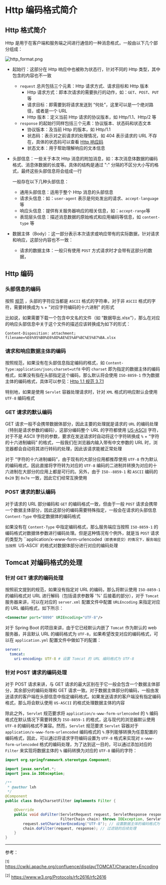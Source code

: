 # Http 编码格式简介

## Http 格式简介

Http 是用于在客户端和服务端之间进行通信的一种消息格式，一般由以下几个部分组成：

![http_format.png](https://s2.loli.net/2023/02/18/IjcRfiFl1SoMTwg.png)

- 起始行：这部分在 Http 响应中也被称为状态行，针对不同的 Http 类型，其中包含的内容也不一致

  - `request` 总共包括三个元素：Http 请求方式、请求目标和 Http 版本
    - Http 请求方式：即本次请求的需要执行的动作，如：`GET`、`POST`、`PUT`等
    - 请求目标：即需要到将请求发送到 “何处”，这里可以是一个绝对路径，或者是一个 URL
    - Http 版本：定义当前 Http 请求的协议版本，如 Http/1.1、Http/2 等
  - `response` 的起始行同样包括三个元素：协议版本、状态码和状态文本
    - 协议版本：及当前 Http 的版本，如 Http/1.1
    - 状态码：表示对之前请求的处理情况，如 404 表示请求的 URL 不存在，具体的状态码可以查看 <a href="https://developer.mozilla.org/zh-CN/docs/Web/HTTP/Status">Http 响应码</a>
    - 状态文本：用于帮助理解响应的文本信息

- 头部信息：一些关于本次 Http 消息的附加消息，如：本次消息体数据的编码格式、消息体数据的长度等。具体的结构是通过 ":" 分隔的不区分大小写的格式，最终这些头部信息将会组成一行

  一般存在以下几种头部信息：

  - 通用头部信息：适用于整个 Http 消息的头部信息
  - 请求头信息：如：`user-agent`  表示是何处发出的请求、`accept-language` 等
  - 响应头信息：提供有关服务器响应的相关信息，如：`accept-range`等
  - 表现层头信息：描述消息数据的原始格式和应用编码等信息，如 `content-type` 等

- 数据主体（Body）：这一部分表示本次请求或响应带有的实际数据，针对请求和响应，这部分内容也不一致：

  - 请求的数据主体：一般只有使用 `POST` 方式请求时才会带有这部分的数据，

## Http 编码

### 头部信息的编码

按照 <a href="https://www.w3.org/TR/html40/appendix/notes.html#h-B.2.1">规范</a> ，头部的字符应当都是 `ASCII` 格式的字符串，对于非 `ASCII` 格式的字符，需要转换成为 `%` + "对应字符编码的十六进制" 的形式

比如说，如果需要下载一个包含中文名的文件（如 “数据导出.xlsx”），那么在对应的响应头部信息中关于这个文件的描述应该转换成为如下的形式：

``` text
Content-Disposition: attachment; filename=%E6%95%B0%E6%8D%AE%E5%AF%BC%E5%87%BA.xlsx
```

### 请求和响应数据主体的编码

按照规范，如果没有在头部信息指定编码的格式，如 `Content-Type:application/json;charset=utf8` 中的 `charset` 即为指定的数据主体的编码格式，如果没有指在头部指定这个编码，那么默认将会使用 `ISO-8859-1` 作为数据主体的编码格式，具体可以参见：<a href="https://www.w3.org/Protocols/rfc2616/rfc2616-sec3.html#sec3.7.1">Http 1.1 规范 3.7.1</a>

特别地，如果是使用 `Servlet` 容器处理请求时，针对 `XML` 格式的响应默认会使用 `UTF-8` 编码格式

### GET 请求的默认编码

GET 请求一般不会携带数据体部分，因此主要的处理就是请求的 `URL` 的编码处理（特别是请求参数的编码），这部分编码整个 URL 的字符都使用 <a href="https://en.wikipedia.org/wiki/ASCII">US-ASCII</a> 字符，对于不是 ASCII 字符的参数，要求在发送请求时自动将这个字符转换成 `%` + “字符的十六进制编码” 的格式，一般我们在浏览器内输入带有中文参数的 URL 时，浏览器都会自动将其进行转码的处理，因此该请求能被正常处理

对于 “字符的十六进制编码”，由于现有的大部分应用都推荐使用 `UTF-8` 作为默认的编码格式，因此直接将字符转为对应的 `UTF-8` 编码的二进制并转换为对应的十六进制在大部分的应用上都是可行的。另外，由于 `ISO--8859-1` 和 `ASCII` 编码的 `0x20` 到 `0x7e` 一致，因此它们经常互换使用

### POST 请求的默认编码

对于请求的 URL 部分编码和 `GET` 的编码格式一致，但由于一般 `POST` 请求会携带一个数据主体部分，因此这部分的编码需要特殊指定，一般会在请求的头部信息 `Content-Type` 中指定数据体的编码格式

如果没有在 `Content-Type` 中指定编码格式，那么服务端应当按照 `ISO-8859-1` 的编码格式对数据体参数进行编码处理。但是这种情况有个例外，就是当 `POST` 请求的类型为 ``application/x-www-form-urlencoded`（即表单提交）的情况下，服务端应当按照 `US-ASCII` 的格式对数据体部分进行对应的编码处理

## Tomcat 对编码格式的处理

### 针对 GET 请求的编码处理

按照前文提到的规范，如果没有指定对 URL 的编码，那么将默认使用 `ISO-8859-1` 的编码格式对 URL 进行解码（包括请求参数等 '%' 后接着的部分），对于 `Tomcat` 服务器来讲，可以在对应的 `server.xml` 配置文件中配置 `URLEncoding` 来指定对应的 URL 编码格式，如下所示：

``` xml
<Connector port="8090" URIEncoding="UTF-8"/>
```

对于 Spring Boot 的项目来讲，由于它已经默认内嵌了 `Tomcat` 作为默认的 web 服务器，并且默认 URL 的编码格式为 `UTF-8`，如果希望改变对应的编码格式，可以在 `application.yml` 配置文件中做如下的配置：

``` yaml
server:
  tomcat:
    uri-encoding: UTF-8 # 设置 Tomcat 的 URL 编码格式为 UTF-8
```

### 针对 POST 请求的编码处理

对于 POST 请求来讲，与 GET 请求的最大区别在于它一般会包含一个数据主体部分，其余部分的编码处理和 GET 请求一致。对于数据主体部分的编码，一般由发送请求的客户端在头部信息中指定编码格式。如果发送请求的客户端没有指定编码格式，那么将会默认使用 `US-ASCII` 的格式处理数据主体的内容

除此之外，`Servlet` 规范要求将 `application/x-www-form-urlencoded` 的  `%` 编码格式在默认情况下需要转换为 `ISO-8859-1` 的格式，这与现代的浏览器默认使用 `UTF-8` 的编码格式不兼容。然而，`Servlet` 规范要求 `Servlet` 容器对于 `application/x-www-form-urlencoded` 编码格式的 `%` 序列能够转换为任意配置的编码格式，因此，可以通过将请求字符编码设置为 `UTF-8` 格式来实现对 `x-www-form-urlencoded` 格式的编码处理，为了达到这一目的，可以通过添加对应的 `Filter` 来实现将数据主体的 `%` 编码转换为对应的 `UTF-8` 编码的字符：

``` java
import org.springframework.stereotype.Component;

import javax.servlet.*;
import java.io.IOException;

/**
 * @author lxh
 */
@Component
public class BodyCharsetFilter implements Filter {

    @Override
    public void doFilter(ServletRequest request, ServletResponse response,
                         FilterChain chain) throws IOException, ServletException {
        request.setCharacterEncoding("UTF-8"); // 设置数据主体的编码格式为 UTF-8（针对 x-www-form-urlencoded 默认格式）
        chain.doFilter(request, response); // 过滤链的后续处理
    }
}
```





<hr />

参考：

<sup>[1]</sup> https://cwiki.apache.org/confluence/display/TOMCAT/Character+Encoding

<sup>[2]</sup> https://www.w3.org/Protocols/rfc2616/rfc2616